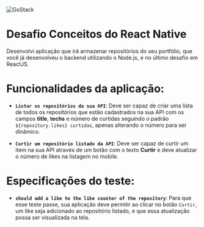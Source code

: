 <img alt="GoStack" src="https://storage.googleapis.com/golden-wind/bootcamp-gostack/header-desafios-new.png" />

# Desafio Conceitos do React Native

Desenvolvi aplicação que irá armazenar repositórios do seu portfólio, que você já desenvolveu o backend utilizando o Node.js, e no último desafio em ReactJS.

# Funcionalidades da aplicação:

- **`Listar os repositórios da sua API`**: Deve ser capaz de criar uma lista de todos os repositórios que estão cadastrados na sua API com os campos **title**, **techs** e número de curtidas seguindo o padrão `${repository.likes} curtidas`, apenas alterando o número para ser dinâmico.

- **`Curtir um repositório listado da API`**: Deve ser capaz de curtir um item na sua API através de um botão com o texto **Curtir** e deve atualizar o número de likes na listagem no mobile.

# Especificações do teste:

- **`should add a like to the like counter of the repository`**: Para que esse teste passe, sua aplicação deve permitir ao clicar no botão `Curtir`, um like seja adicionado ao repositório listado, e que essa atualização possa ser visualizada na tela.
